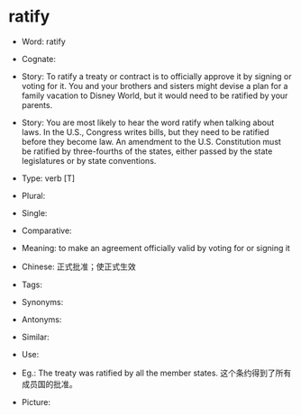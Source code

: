 # ratify

- Word: ratify
- Cognate: 
- Story: To ratify a treaty or contract is to officially approve it by signing or voting for it. You and your brothers and sisters might devise a plan for a family vacation to Disney World, but it would need to be ratified by your parents.
- Story: You are most likely to hear the word ratify when talking about laws. In the U.S., Congress writes bills, but they need to be ratified before they become law. An amendment to the U.S. Constitution must be ratified by three-fourths of the states, either passed by the state legislatures or by state conventions.

- Type: verb [T]
- Plural: 
- Single: 
- Comparative: 
- Meaning: to make an agreement officially valid by voting for or signing it
- Chinese: 正式批准；使正式生效
- Tags: 
- Synonyms: 
- Antonyms: 
- Similar: 
- Use: 
- Eg.: The treaty was ratified by all the member states. 这个条约得到了所有成员国的批准。
- Picture: 

